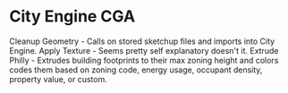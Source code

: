 # City Engine CGA
  Cleanup Geometry - Calls on stored sketchup files and imports into City Engine.
  Apply Texture - Seems pretty self explanatory doesn't it.
  Extrude Philly - Extrudes building footprints to their max zoning height and colors codes them based on zoning code, energy usage, occupant density, property value, or custom.
